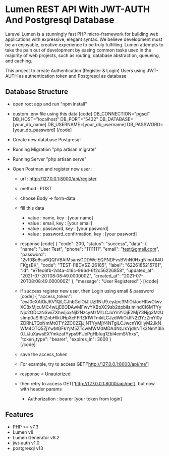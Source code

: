 # Lumen REST API With JWT-AUTH And Postgresql Database

Laravel Lumen is a stunningly fast PHP micro-framework for building web applications with expressive, elegant syntax. We believe development must be an enjoyable, creative experience to be truly fulfilling. Lumen attempts to take the pain out of development by easing common tasks used in the majority of web projects, such as routing, database abstraction, queueing, and caching.

This project to create Authentication (Register & Login) Users using JWT-AUTH as authentication token and Postgresql as database
## Database Structure 
- open root app and run "npm install"
- custom .env file using this data
[code]
DB_CONNECTION="pgsql"
DB_HOST="localhost"
DB_PORT="5432"
DB_DATABASE=[your_db_name]
DB_USERNAME=[your_db_username]
DB_PASSWORD=[your_db_password]
[/code]

- Create new database Postgresql
- Running Migration "php artisan migrate"
- Running Server "php artisan serve"
- Open Postman and register new user :
    - url : http://127.0.0.1:8000/api/register
    - method : POST
    - choose Body -> form-data
    - fill this data
        - value : name, key : [your name]
        - value : email, key : [your email]
        - value : password, key : [your pasword]
        - value : password_confirmation, key : [your pasword]
    - response
    [code]
    {
    "code": 200,
    "status": "success",
    "data": {
        "name": "User Test",
        "phone": "1111111",
        "email": "test@gmail.com",
        "password": "$2y$10$o8su6QQfVBAiMsansGDDWelEQPNDFvsBVhN0HxgNinoUl4UFKgsBK",
        "code": "TEST-I18DVSZ-26185",
        "label": "6226185215761",
        "id": "e7fec6fb-2d4a-416c-966d-6f2c56226858",
        "updated_at": "2021-07-20T08:08:49.000000Z",
        "created_at": "2021-07-20T08:08:49.000000Z"
    },
    "message": "User Registered"
    }
    [/code]

    - if success register new user, then Login using email & password
    [code]
    {
        "access_token": "eyJ0eXAiOiJKV1QiLCJhbGciOiJIUzI1NiJ9.eyJpc3MiOiJodHRwOlwvXC8xMjcuMC4wLjE6ODAwMFwvYXBpXC9sb2dpbiIsImlhdCI6MTYyNjc2ODczNSwiZXhwIjoxNjI2NzcyMzM1LCJuYmYiOjE2MjY3Njg3MzUsImp0aSI6IjZnbHlkUHpXcFFRZk1WTmkiLCJzdWIiOiJlN2ZlYzZmYi0yZDRhLTQxNmMtOTY2ZC02ZjJjNTYyMjY4NTgiLCJwcnYiOiIyM2JkNWM4OTQ5ZjYwMGFkYjM5ZTcwMWM0MDA4NzJkYjdhNTk3NmY3In0.LiJuXawsEXYmkzafYyps9FUePgHbIug1Zbl4emSVhxs",
        "token_type": "bearer",
        "expires_in": 3600
    }    
    [/code]
    - save the access_token
    - For example, try to access GET['http://127.0.0.1:8000/api/me']
    - response = Unautorized
    - then retry to access GET['http://127.0.0.1:8000/api/me'], but now with header params 
        - Authorization : bearer [your token from login]
    
## Features
- PHP >= v7.3
- Lumen v8
- Lumen Generator v8.2
- jwt-auth v1.0
- postgresql v13
